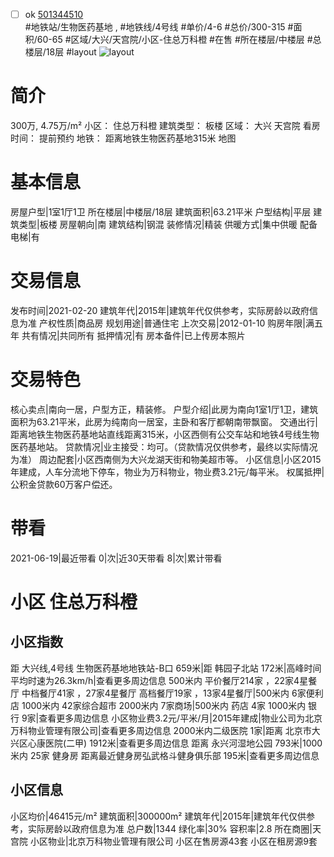 - [ ] ok [501344510](https://bj.5i5j.com/ershoufang/501344510.html)  
 #地铁站/生物医药基地 ,  #地铁线/4号线
#单价/4-6 #总价/300-315 #面积/60-65   #区域/大兴/天宫院/小区-住总万科橙 #在售 #所在楼层/中楼层 #总楼层/18层 #layout 
![layout](http://image2a.5i5j.com/bdir/layout/30837a86e2194b59811d2cae09cb8763.jpg_P5.jpg) 
# 简介 
 300万,  4.75万/m² 
小区： 住总万科橙
建筑类型： 板楼
区域： 大兴 天宫院
看房时间： 提前预约
地铁： 距离地铁生物医药基地315米 地图
# 基本信息 
 房屋户型|1室1厅1卫
所在楼层|中楼层/18层
建筑面积|63.21平米
户型结构|平层
建筑类型|板楼
房屋朝向|南
建筑结构|钢混
装修情况|精装
供暖方式|集中供暖
配备电梯|有
# 交易信息 
 发布时间|2021-02-20
建筑年代|2015年|建筑年代仅供参考，实际房龄以政府信息为准
产权性质|商品房
规划用途|普通住宅
上次交易|2012-01-10
购房年限|满五年
共有情况|共同所有
抵押情况|有
房本备件|已上传房本照片
# 交易特色 
 核心卖点|南向一居，户型方正，精装修。
户型介绍|此房为南向1室1厅1卫，建筑面积为63.21平米，此房为纯南向一居室，主卧和客厅都朝南带飘窗。
交通出行|距离地铁生物医药基地站直线距离315米，小区西侧有公交车站和地铁4号线生物医药基地站。
贷款情况|业主接受：均可。（贷款情况仅供参考，最终以实际情况为准）
周边配套|小区西南侧为大兴龙湖天街和物美超市等。
小区信息|小区2015年建成，人车分流地下停车，物业为万科物业，物业费3.21元/每平米。
权属抵押|公积金贷款60万客户偿还。
# 带看 
 2021-06-19|最近带看	 0|次|近30天带看	 8|次|累计带看
# 小区 住总万科橙
## 小区指数 
 距 大兴线,4号线 生物医药基地地铁站-B口 659米|距 韩园子北站 172米|高峰时间平均时速为26.3km/h|查看更多周边信息
500米内 平价餐厅214家 ，22家4星餐厅
中档餐厅41家 ，27家4星餐厅
高档餐厅19家 ，13家4星餐厅|500米内 6家便利店
1000米内 42家综合超市
2000米内 7家商场|500米内 药店 4家
1000米内 银行 9家|查看更多周边信息
小区物业费3.2元/平米/月|2015年建成|物业公司为北京万科物业管理有限公司|查看更多周边信息
2000米内二级医院 1家|距离 北京市大兴区心康医院(二甲)  1912米|查看更多周边信息
距离 永兴河湿地公园 793米|1000米内 25家 健身房
距离最近健身房弘武格斗健身俱乐部 195米|查看更多周边信息
## 小区信息 
 小区均价|46415元/m²
建筑面积|300000m²
建筑年代|2015年|建筑年代仅供参考，实际房龄以政府信息为准
总户数|1344
绿化率|30%
容积率|2.8
所在商圈|天宫院
小区物业|北京万科物业管理有限公司
小区在售房源43套
小区在租房源9套
